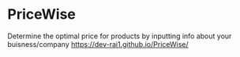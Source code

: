 # PriceWise
Determine the optimal price for products by inputting info about your buisness/company
https://dev-rai1.github.io/PriceWise/
